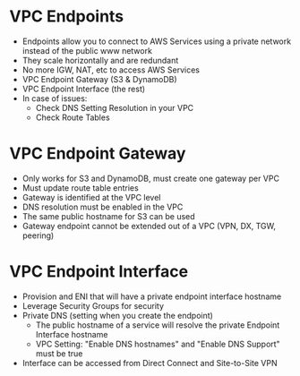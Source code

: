 # VPC Endpoints

- Endpoints allow you to connect to AWS Services using a private network instead of the public www network
- They scale horizontally and are redundant
- No more IGW, NAT, etc to access AWS Services
- VPC Endpoint Gateway (S3 & DynamoDB)
- VPC Endpoint Interface (the rest)
- In case of issues:
  - Check DNS Setting Resolution in your VPC
  - Check Route Tables

# VPC Endpoint Gateway

- Only works for S3 and DynamoDB, must create one gateway per VPC
- Must update route table entries
- Gateway is identified at the VPC level
- DNS resolution must be enabled in the VPC
- The same public hostname for S3 can be used
- Gateway endpoint cannot be extended out of a VPC (VPN, DX, TGW, peering)

# VPC Endpoint Interface

- Provision and ENI that will have a private endpoint interface hostname
- Leverage Security Groups for security
- Private DNS (setting when you create the endpoint)
  - The public hostname of a service will resolve the private Endpoint Interface hostname
  - VPC Setting: "Enable DNS hostnames" and "Enable DNS Support" must be true
- Interface can be accessed from Direct Connect and Site-to-Site VPN

